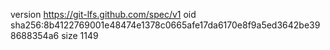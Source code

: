 version https://git-lfs.github.com/spec/v1
oid sha256:8b4122769001e48474e1378c0665afe17da6170e8f9a5ed3642be398688354a6
size 1149
